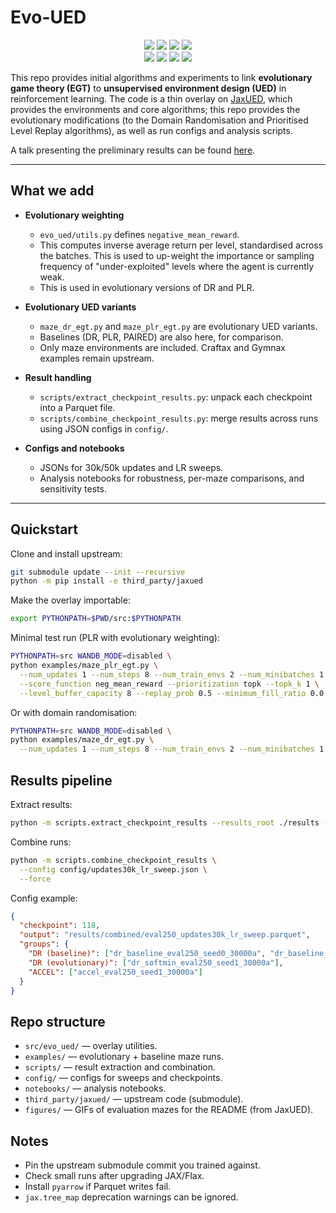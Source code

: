 # Evo-UED

<div align="center">
    <img src="figures/Labyrinth_299.gif" >
    <img src="figures/StandardMaze3_299.gif">
    <img src="figures/SixteenRooms_299.gif">
    <img src="figures/StandardMaze2_299.gif">
    <br>
    <img src="figures/SixteenRooms2_299.gif">
    <img src="figures/Labyrinth2_299.gif">
    <img src="figures/StandardMaze_299.gif">
    <img src="figures/LabyrinthFlipped_299.gif">
</div>

This repo provides initial algorithms and experiments to link **evolutionary game theory (EGT)** to **unsupervised environment design (UED)** in reinforcement learning. The code is a thin overlay on [JaxUED](https://github.com/DramaCow/jaxued), which provides the environments and core algorithms; this repo provides the evolutionary modifications (to the Domain Randomisation and Prioritised Level Replay algorithms), as well as run configs and analysis scripts.

A talk presenting the preliminary results can be found [here](https://youtu.be/XR-uPPCXGAs). 

---

## What we add

- **Evolutionary weighting**  
  - `evo_ued/utils.py` defines `negative_mean_reward`.  
  - This computes inverse average return per level, standardised across the batches. This is used to up-weight the importance or sampling frequency of "under-exploited" levels where the agent is currently weak.  
  - This is used in evolutionary versions of DR and PLR.

- **Evolutionary UED variants**  
  - `maze_dr_egt.py` and `maze_plr_egt.py` are evolutionary UED variants.  
  - Baselines (DR, PLR, PAIRED) are also here, for comparison.  
  - Only maze environments are included. Craftax and Gymnax examples remain upstream.

- **Result handling**  
  - `scripts/extract_checkpoint_results.py`: unpack each checkpoint into a Parquet file.  
  - `scripts/combine_checkpoint_results.py`: merge results across runs using JSON configs in `config/`.

- **Configs and notebooks**  
  - JSONs for 30k/50k updates and LR sweeps.  
  - Analysis notebooks for robustness, per-maze comparisons, and sensitivity tests.

---

## Quickstart

Clone and install upstream:

```bash
git submodule update --init --recursive
python -m pip install -e third_party/jaxued
```

Make the overlay importable:

```bash
export PYTHONPATH=$PWD/src:$PYTHONPATH
```

Minimal test run (PLR with evolutionary weighting):

```bash
PYTHONPATH=src WANDB_MODE=disabled \
python examples/maze_plr_egt.py \
  --num_updates 1 --num_steps 8 --num_train_envs 2 --num_minibatches 1 --epoch_ppo 1 \
  --score_function neg_mean_reward --prioritization topk --topk_k 1 \
  --level_buffer_capacity 8 --replay_prob 0.5 --minimum_fill_ratio 0.0
```

Or with domain randomisation:

```bash
PYTHONPATH=src WANDB_MODE=disabled \
python examples/maze_dr_egt.py \
  --num_updates 1 --num_steps 8 --num_train_envs 2 --num_minibatches 1 --epoch_ppo 1
```

## Results pipeline

Extract results:

```bash
python -m scripts.extract_checkpoint_results --results_root ./results --force
```

Combine runs:

```bash
python -m scripts.combine_checkpoint_results \
  --config config/updates30k_lr_sweep.json \
  --force
```

Config example:

```json
{
  "checkpoint": 118,
  "output": "results/combined/eval250_updates30k_lr_sweep.parquet",
  "groups": {
    "DR (baseline)": ["dr_baseline_eval250_seed0_30000a", "dr_baseline_eval250_seed1_30000a"],
    "DR (evolutionary)": ["dr_softmin_eval250_seed1_30000a"],
    "ACCEL": ["accel_eval250_seed1_30000a"]
  }
}
```

## Repo structure

- `src/evo_ued/` — overlay utilities.
- `examples/` — evolutionary + baseline maze runs.
- `scripts/` — result extraction and combination.
- `config/` — configs for sweeps and checkpoints.
- `notebooks/` — analysis notebooks.
- `third_party/jaxued/` — upstream code (submodule).
- `figures/` — GIFs of evaluation mazes for the README (from JaxUED).

## Notes

- Pin the upstream submodule commit you trained against.
- Check small runs after upgrading JAX/Flax.
- Install `pyarrow` if Parquet writes fail.
- `jax.tree_map` deprecation warnings can be ignored.
